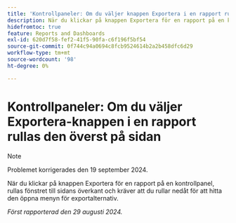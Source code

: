 ```yaml
---
title: 'Kontrollpaneler: Om du väljer knappen Exportera i en rapport rullas den till början av sidan'
description: När du klickar på knappen Exportera för en rapport på en kontrollpanel, rullas fönstret till sidans överkant och kräver att du rullar nedåt för att hitta den öppna menyn för exportalternativ.
hidefromtoc: true
feature: Reports and Dashboards
exl-id: 620d7f58-fef2-41f5-90fa-c6f196f5bf54
source-git-commit: 0f744c94a0694c8fcb9524614b2a2b458dfc6d29
workflow-type: tm+mt
source-wordcount: '98'
ht-degree: 0%

---
```


# Kontrollpaneler: Om du väljer Exportera-knappen i en rapport rullas den överst på sidan

>[!NOTE]
>
>Problemet korrigerades den 19 september 2024.

När du klickar på knappen Exportera för en rapport på en kontrollpanel, rullas fönstret till sidans överkant och kräver att du rullar nedåt för att hitta den öppna menyn för exportalternativ.

_Först rapporterad den 29 augusti 2024._
